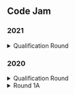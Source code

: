 ## Code Jam

### 2021

<details>
<summary>Qualification Round</summary>

| Problem | Solved |
| --- | --- |
| Reversort | :heavy_check_mark: |
| Moons and Umbrellas | :heavy_check_mark::heavy_check_mark::x: |
| Reversort Engineering | :heavy_check_mark::heavy_check_mark: |
| Median Sort | :x::x::x: |
| Cheating Detection | :x::x: |

</details>

### 2020

<details>
<summary>Qualification Round</summary>

| Problem | Solved |
| --- | --- |
| Vestigium | :heavy_check_mark: |
| Nesting Depth | :heavy_check_mark::heavy_check_mark: |
| Parenting Partnering Returns | :heavy_check_mark::heavy_check_mark: |
| ESAb ATAd | :x::x::x: |
| Indicium | :x::x: |

</details>
<details>
<summary>Round 1A</summary>

| Problem | Solved |
| --- | --- |
| Pattern Matching | :x::x::x: |
| Pascal Walk | :x::x::x: |
| Square Dance | :x::x: |

</details>